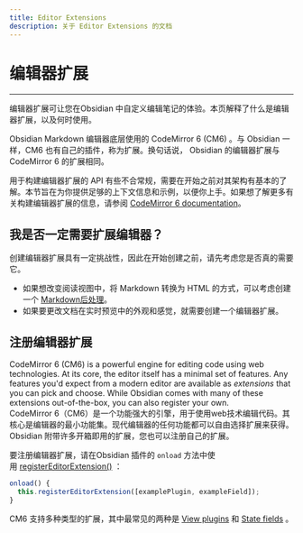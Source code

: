 ```yaml
---
title: Editor Extensions
description: 关于 Editor Extensions 的文档
---
```

<!--
 * @Author: Raistlind johnd0712@gmail.com
 * @Date: 2024-01-18 10:18:00
 * @LastEditors: Raistlind
 * @LastEditTime: 2024-01-18 10:18:00
 * @Description:
-->

# 编辑器扩展

---

编辑器扩展可让您在Obsidian 中自定义编辑笔记的体验。本页解释了什么是编辑器扩展，以及何时使用。

Obsidian Markdown 编辑器底层使用的 CodeMirror 6 (CM6) 。与 Obsidian 一样，CM6 也有自己的插件，称为扩展。换句话说， Obsidian 的编辑器扩展与 CodeMirror 6 的扩展相同。

用于构建编辑器扩展的 API 有些不合常规，需要在开始之前对其架构有基本的了解。本节旨在为你提供足够的上下文信息和示例，以便你上手。如果想了解更多有关构建编辑器扩展的信息，请参阅 [CodeMirror 6 documentation](https://codemirror.net/docs/)。

## 我是否一定需要扩展编辑器？

创建编辑器扩展具有一定挑战性，因此在开始创建之前，请先考虑您是否真的需要它。

- 如果想改变阅读视图中，将 Markdown 转换为 HTML 的方式，可以考虑创建一个 [Markdown后处理](./markdown-post-processing.md)。
- 如果要更改文档在实时预览中的外观和感觉，就需要创建一个编辑器扩展。

## 注册编辑器扩展

CodeMirror 6 (CM6) is a powerful engine for editing code using web technologies. At its core, the editor itself has a minimal set of features. Any features you'd expect from a modern editor are available as *extensions* that you can pick and choose. While Obsidian comes with many of these extensions out-of-the-box, you can also register your own.  
CodeMirror 6（CM6）是一个功能强大的引擎，用于使用web技术编辑代码。其核心是编辑器的最小功能集。现代编辑器的任何功能都可以自由选择扩展来获得。Obsidian 附带许多开箱即用的扩展，您也可以注册自己的扩展。

要注册编辑器扩展，请在Obsidian 插件的 `onload` 方法中使用 [registerEditorExtension()](https://docs.obsidian.md/Reference/TypeScript+API/Plugin/registerEditorExtension) ：

```ts
onload() {
  this.registerEditorExtension([examplePlugin, exampleField]);
}
```

CM6 支持多种类型的扩展，其中最常见的两种是 [View plugins](https://docs.obsidian.md/Plugins/Editor/View+plugins) 和 [State fields](https://docs.obsidian.md/Plugins/Editor/State+fields) 。
